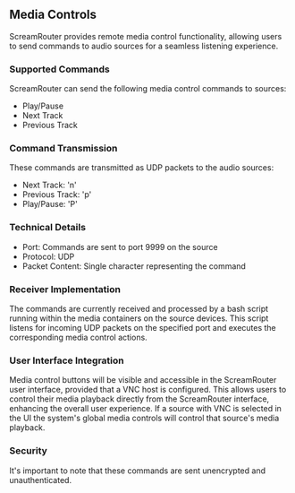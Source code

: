 ## Media Controls

ScreamRouter provides remote media control functionality, allowing users to send commands to audio sources for a seamless listening experience.

### Supported Commands
ScreamRouter can send the following media control commands to sources:
- Play/Pause
- Next Track
- Previous Track

### Command Transmission
These commands are transmitted as UDP packets to the audio sources:
- Next Track: 'n'
- Previous Track: 'p'
- Play/Pause: 'P'

### Technical Details
- Port: Commands are sent to port 9999 on the source
- Protocol: UDP
- Packet Content: Single character representing the command

### Receiver Implementation
The commands are currently received and processed by a bash script running within the media containers on the source devices. This script listens for incoming UDP packets on the specified port and executes the corresponding media control actions.

### User Interface Integration
Media control buttons will be visible and accessible in the ScreamRouter user interface, provided that a VNC host is configured. This allows users to control their media playback directly from the ScreamRouter interface, enhancing the overall user experience. If a source with VNC is selected in the UI the system's global media controls will control that source's media playback.

### Security
It's important to note that these commands are sent unencrypted and unauthenticated.
